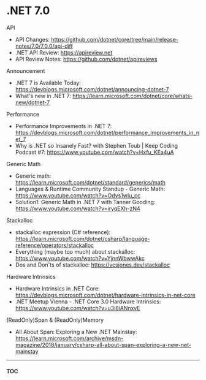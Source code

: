 # .NET 7.0

API
* API Changes: https://github.com/dotnet/core/tree/main/release-notes/7.0/7.0.0/api-diff
* .NET API Review: https://apireview.net
* API Review Notes: https://github.com/dotnet/apireviews

Announcement
* .NET 7 is Available Today: https://devblogs.microsoft.com/dotnet/announcing-dotnet-7
* What's new in .NET 7: https://learn.microsoft.com/dotnet/core/whats-new/dotnet-7

Performance
* Performance Improvements in .NET 7: https://devblogs.microsoft.com/dotnet/performance_improvements_in_net_7
* Why is .NET so Insanely Fast? with Stephen Toub | Keep Coding Podcast #7: https://www.youtube.com/watch?v=Hxfu_KEa4uA

Generic Math
* Generic math: https://learn.microsoft.com/dotnet/standard/generics/math
* Languages & Runtime Community Standup - Generic Math: https://www.youtube.com/watch?v=Odvs1wIu_cc
* Solution1: Generic Math in .NET 7 with Tanner Gooding: https://www.youtube.com/watch?v=iryqEXh-zN4

Stackalloc
* stackalloc expression (C# reference): https://learn.microsoft.com/dotnet/csharp/language-reference/operators/stackalloc
* Everything (maybe too much) about stackalloc: https://www.youtube.com/watch?v=YjnnWbwwAkc
* Dos and Don'ts of stackalloc: https://vcsjones.dev/stackalloc

Hardware Intrinsics
* Hardware Intrinsics in .NET Core: https://devblogs.microsoft.com/dotnet/hardware-intrinsics-in-net-core
* .NET Meetup Vienna - .NET Core 3.0 Hardware Intrinsics: https://www.youtube.com/watch?v=u3i8iANnxvE

(ReadOnly)Span<T> & (ReadOnly)Memory<T>
* All About Span: Exploring a New .NET Mainstay: https://learn.microsoft.com/archive/msdn-magazine/2018/january/csharp-all-about-span-exploring-a-new-net-mainstay

---
#### [TOC](./Content.md)
